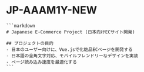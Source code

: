 # JP-AAAM1Y-NEW
    ```markdown
    # Japanese E-Commerce Project (日本向けECサイト開発)
    
    ## プロジェクトの目的
    - 日本のユーザー向けに、Vue.jsで化粧品ECページを開発する
    - 日本語の全角文字対応、モバイルフレンドリーなデザインを実装
    - ページ読み込み速度を最適化する
    ```
